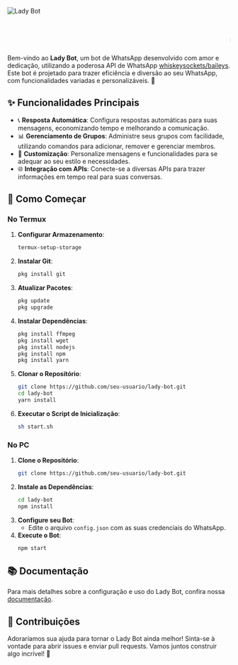 ![Lady Bot](https://telegra.ph/file/6302cc713f96d3160d799.png)

<div align="center">
  <h1 style="color:#ff69b4; font-family:'Courier New', Courier, monospace;">
    <marquee>🐞 Lady Bot 🐞</marquee>
  </h1>
</div>

Bem-vindo ao **Lady Bot**, um bot de WhatsApp desenvolvido com amor e dedicação, utilizando a poderosa API de WhatsApp [whiskeysockets/baileys](https://github.com/WhiskeySockets/Baileys). Este bot é projetado para trazer eficiência e diversão ao seu WhatsApp, com funcionalidades variadas e personalizáveis. 🌟

## ✨ Funcionalidades Principais

- 📞 **Resposta Automática**: Configura respostas automáticas para suas mensagens, economizando tempo e melhorando a comunicação.
- 📊 **Gerenciamento de Grupos**: Administre seus grupos com facilidade, utilizando comandos para adicionar, remover e gerenciar membros.
- 🎨 **Customização**: Personalize mensagens e funcionalidades para se adequar ao seu estilo e necessidades.
- 🌐 **Integração com APIs**: Conecte-se a diversas APIs para trazer informações em tempo real para suas conversas.

## 🚀 Como Começar

### No Termux

1. **Configurar Armazenamento**:
    ```bash
    termux-setup-storage
    ```
2. **Instalar Git**:
    ```bash
    pkg install git
    ```
3. **Atualizar Pacotes**:
    ```bash
    pkg update
    pkg upgrade
    ```
4. **Instalar Dependências**:
    ```bash
    pkg install ffmpeg
    pkg install wget
    pkg install nodejs
    pkg install npm
    pkg install yarn
    ```
5. **Clonar o Repositório**:
    ```bash
    git clone https://github.com/seu-usuario/lady-bot.git
    cd lady-bot
    yarn install
    ```
6. **Executar o Script de Inicialização**:
    ```bash
    sh start.sh
    ```

### No PC

1. **Clone o Repositório**:
    ```bash
    git clone https://github.com/seu-usuario/lady-bot.git
    ```
2. **Instale as Dependências**:
    ```bash
    cd lady-bot
    npm install
    ```
3. **Configure seu Bot**:
    - Edite o arquivo `config.json` com as suas credenciais do WhatsApp.
4. **Execute o Bot**:
    ```bash
    npm start
    ```

## 📚 Documentação

Para mais detalhes sobre a configuração e uso do Lady Bot, confira nossa [documentação](link-da-documentacao).

## 🐞 Contribuições

Adoraríamos sua ajuda para tornar o Lady Bot ainda melhor! Sinta-se à vontade para abrir issues e enviar pull requests. Vamos juntos construir algo incrível! 🌟
